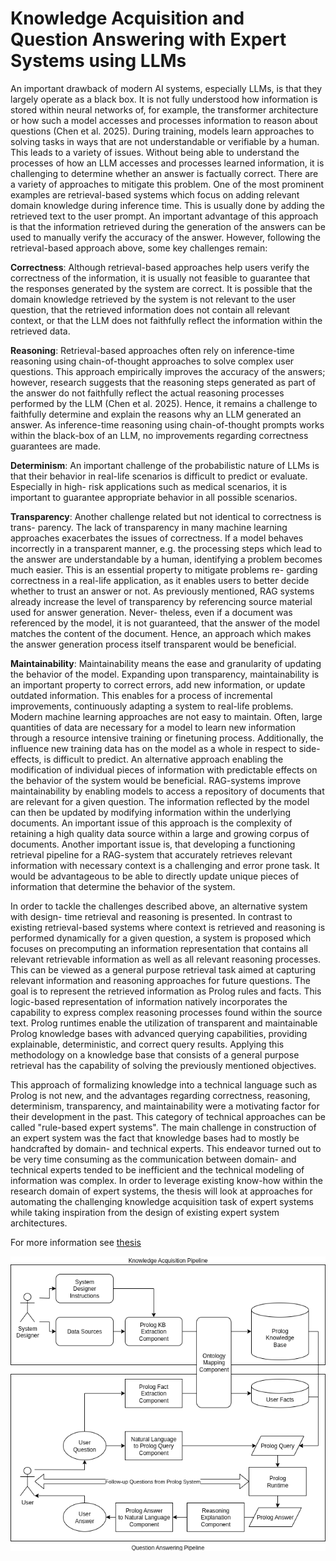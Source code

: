 # Knowledge Acquisition and Question Answering with Expert Systems using LLMs

An important drawback of modern AI systems, especially LLMs, is that they largely
operate as a black box. It is not fully understood how information is stored within
neural networks of, for example, the transformer architecture or how such a model
accesses and processes information to reason about questions (Chen et al. 2025). During
training, models learn approaches to solving tasks in ways that are not understandable
or verifiable by a human. This leads to a variety of issues.
Without being able to understand the processes of how an LLM accesses and processes
learned information, it is challenging to determine whether an answer is factually correct.
There are a variety of approaches to mitigate this problem. One of the most prominent
examples are retrieval-based systems which focus on adding relevant domain knowledge
during inference time. This is usually done by adding the retrieved text to the user
prompt. An important advantage of this approach is that the information retrieved
during the generation of the answers can be used to manually verify the accuracy of
the answer. However, following the retrieval-based approach above, some key challenges
remain:

**Correctness**: Although retrieval-based approaches help users verify the correctness
of the information, it is usually not feasible to guarantee that the responses generated by
the system are correct. It is possible that the domain knowledge retrieved by the system
is not relevant to the user question, that the retrieved information does not contain all
relevant context, or that the LLM does not faithfully reflect the information within the
retrieved data.

**Reasoning**: Retrieval-based approaches often rely on inference-time reasoning using
chain-of-thought approaches to solve complex user questions. This approach empirically
improves the accuracy of the answers; however, research suggests that the reasoning steps
generated as part of the answer do not faithfully reflect the actual reasoning processes
performed by the LLM (Chen et al. 2025). Hence, it remains a challenge to faithfully
determine and explain the reasons why an LLM generated an answer. As inference-time
reasoning using chain-of-thought prompts works within the black-box of an LLM, no
improvements regarding correctness guarantees are made.

**Determinism**: An important challenge of the probabilistic nature of LLMs is that
their behavior in real-life scenarios is difficult to predict or evaluate. Especially in high-
risk applications such as medical scenarios, it is important to guarantee appropriate
behavior in all possible scenarios.

**Transparency**: Another challenge related but not identical to correctness is trans-
parency. The lack of transparency in many machine learning approaches exacerbates the
issues of correctness. If a model behaves incorrectly in a transparent manner, e.g. the
processing steps which lead to the answer are understandable by a human, identifying
a problem becomes much easier. This is an essential property to mitigate problems re-
garding correctness in a real-life application, as it enables users to better decide whether
to trust an answer or not. As previously mentioned, RAG systems already increase the
level of transparency by referencing source material used for answer generation. Never-
theless, even if a document was referenced by the model, it is not guaranteed, that the
answer of the model matches the content of the document. Hence, an approach which
makes the answer generation process itself transparent would be beneficial.

**Maintainability**: Maintainability means the ease and granularity of updating the
behavior of the model. Expanding upon transparency, maintainability is an important
property to correct errors, add new information, or update outdated information. This
enables for a process of incremental improvements, continuously adapting a system to
real-life problems. Modern machine learning approaches are not easy to maintain. Often,
large quantities of data are necessary for a model to learn new information through a
resource intensive training or finetuning process. Additionally, the influence new training
data has on the model as a whole in respect to side-effects, is difficult to predict. An
alternative approach enabling the modification of individual pieces of information with
predictable effects on the behavior of the system would be beneficial. RAG-systems
improve maintainability by enabling models to access a repository of documents that
are relevant for a given question. The information reflected by the model can then be
updated by modifying information within the underlying documents. An important
issue of this approach is the complexity of retaining a high quality data source within
a large and growing corpus of documents. Another important issue is, that developing
a functioning retrieval pipeline for a RAG-system that accurately retrieves relevant
information with necessary context is a challenging and error prone task. It would be
advantageous to be able to directly update unique pieces of information that determine
the behavior of the system.

In order to tackle the challenges described above, an alternative system with design-
time retrieval and reasoning is presented. In contrast to existing retrieval-based systems
where context is retrieved and reasoning is performed dynamically for a given question,
a system is proposed which focuses on precomputing an information representation that
contains all relevant retrievable information as well as all relevant reasoning processes.
This can be viewed as a general purpose retrieval task aimed at capturing relevant
information and reasoning approaches for future questions. The goal is to represent
the retrieved information as Prolog rules and facts. This logic-based representation of
information natively incorporates the capability to express complex reasoning processes
found within the source text. Prolog runtimes enable the utilization of transparent and
maintainable Prolog knowledge bases with advanced querying capabilities, providing
explainable, deterministic, and correct query results. Applying this methodology
on a knowledge base that consists of a general purpose retrieval has the capability of
solving the previously mentioned objectives.

This approach of formalizing knowledge into a technical language such as Prolog is not
new, and the advantages regarding correctness, reasoning, determinism, transparency,
and maintainability were a motivating factor for their development in the past. This
category of technical approaches can be called "rule-based expert systems". The main
challenge in construction of an expert system was the fact that knowledge bases had to
mostly be handcrafted by domain- and technical experts. This endeavor turned out to
be very time consuming as the communication between domain- and technical experts
tended to be inefficient and the technical modeling of information was complex. In
order to leverage existing know-how within the research domain of expert systems, the
thesis will look at approaches for automating the challenging knowledge acquisition task
of expert systems while taking inspiration from the design of existing expert system
architectures.

For more information see [thesis](./masters_thesis.pdf)

![System Overview](system_overview.png)
